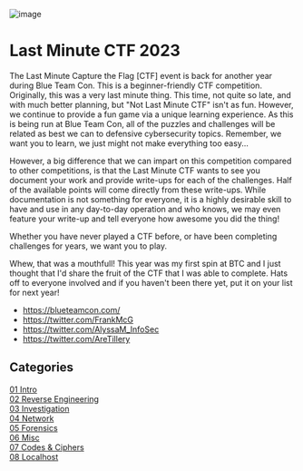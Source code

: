 ![image](https://github.com/n3tl0kr/Last-Minute-CTF-2023/assets/43141524/2c6f9d75-3330-45e5-9baa-d7879a319fb9)
    
# Last Minute CTF 2023
The Last Minute Capture the Flag [CTF] event is back for another year during Blue Team Con. This is a beginner-friendly CTF competition. Originally, this was a very last minute thing. This time, not quite so late, and with much better planning, but "Not Last Minute CTF" isn't as fun. However, we continue to provide a fun game via a unique learning experience. As this is being run at Blue Team Con, all of the puzzles and challenges will be related as best we can to defensive cybersecurity topics. Remember, we want you to learn, we just might not make everything too easy...

However, a big difference that we can impart on this competition compared to other competitions, is that the Last Minute CTF wants to see you document your work and provide write-ups for each of the challenges. Half of the available points will come directly from these write-ups. While documentation is not something for everyone, it is a highly desirable skill to have and use in any day-to-day operation and who knows, we may even feature your write-up and tell everyone how awesome you did the thing!

Whether you have never played a CTF before, or have been completing challenges for years, we want you to play.

Whew, that was a mouthfull!  This year was my first spin at BTC and I just thought that I'd share the fruit of the CTF that I was able to complete.  Hats off to everyone involved and if you haven't been there yet, put it on your list for next year!

- https://blueteamcon.com/
- https://twitter.com/FrankMcG
- https://twitter.com/AlyssaM_InfoSec
- https://twitter.com/AreTillery

## Categories
[01 Intro](01-Intro.md)  
[02 Reverse Engineering](02-Reverse%20Engineering.md)  
[03 Investigation](03-Investigations.md)  
[04 Network](04-Network.md)  
[05 Forensics](05-Forensics.md)  
[06 Misc](06-Misc.md)  
[07 Codes & Ciphers](07-Codes%20and%20Ciphers.md)  
[08 Localhost](08-Localhost.md)  
